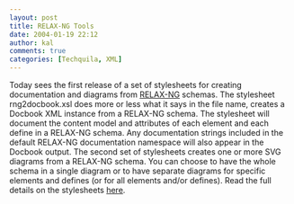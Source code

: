 ```yaml
---
layout: post
title: RELAX-NG Tools
date: 2004-01-19 22:12
author: kal
comments: true
categories: [Techquila, XML]
---
```

Today sees the first release of a set of stylesheets for creating documentation and diagrams from <a href="http://relaxng.org/">RELAX-NG</a> schemas.
The stylesheet rng2docbook.xsl does more or less what it says in the file name, creates a Docbook XML instance from a RELAX-NG schema. The stylesheet will document the content model and attributes of each element and each define in a RELAX-NG schema. Any documentation strings included in the default RELAX-NG documentation namespace will also appear in the Docbook output.
The second set of stylesheets creates one or more SVG diagrams from a RELAX-NG schema. You can choose to have the whole schema in a single diagram or to have separate diagrams for specific elements and defines (or for all elements and/or defines).
Read the full details on the stylesheets <a href="http://www.techquila.com/rng-tools.html">here</a>.

